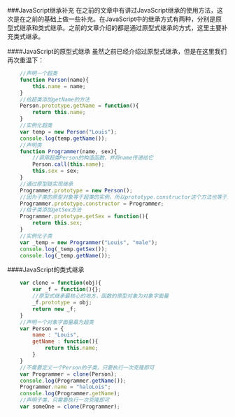###JavaScript继承补充
在之前的文章中有讲过JavaScript继承的使用方法，这次是在之前的基础上做一些补充。在JavaScript中的继承方式有两种，分别是原型式继承和类式继承。之前的文章介绍的都是通过原型式继承的方式，这里主要补充类式继承。

####JavaScript的原型式继承
虽然之前已经介绍过原型式继承，但是在这里我们再次重温下：
```JavaScript
	//声明一个超类
	function Person(name){
		this.name = name;
	}
	//给超类添加getName的方法
	Person.prototype.getName = function(){
		return this.name;
	}
	//实例化超类
	var temp = new Person("Louis");
	console.log(temp.getName());
	//声明类
	function Programmer(name, sex){
		//调用超类Person的构造函数，并将name传递给它
		Person.call(this.name);
		this.sex = sex;
	}
	//通过原型链实现继承
	Programmer.prototype = new Person();
	//因为子类的原型对象等于超类的实例，所以prototype.constructor这个方法也等于超类的构造函数，因此对constructor的指向进行纠正。
	Programmer.prototype.constructor = Programmer;
	//给子类添加getSex方法
	Programmer.prototype.getSex = function(){
		return this.sex;
	}
	//实例化子类
	var _temp = new Programmer("Louis", "male");
	console.log(_temp.getSex());
	console.log(_temp.getName());
```

####JavaScript的类式继承
```JavaScript
	var clone = function(obj){
		var _f = function(){};
		//原型式继承最核心的地方，函数的原型对象为对象字面量
		_f.prototype = obj;
		return new _f;
	}
	//声明一个对象字面量最为超类
	var Person = {
		name : "Louis",
		getName : function(){
			return this.name;
		}
	}
	//不需要定义一个Person的子类，只要执行一次克隆即可
	var Programmer = clone(Person);
	console.log(Programmer.getName());
	Programmer.name = "haloLois";
	console.log(Programmer.getName);
	//声明子类，只需要执行一次克隆即可
	var someOne = clone(Programmer);
```

